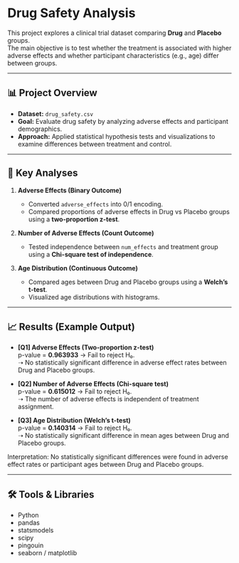 # Drug Safety Analysis

This project explores a clinical trial dataset comparing **Drug** and **Placebo** groups.  
The main objective is to test whether the treatment is associated with higher adverse effects and whether participant characteristics (e.g., age) differ between groups.

---

## 📊 Project Overview
- **Dataset:** `drug_safety.csv`
- **Goal:** Evaluate drug safety by analyzing adverse effects and participant demographics.
- **Approach:** Applied statistical hypothesis tests and visualizations to examine differences between treatment and control.

---

## 🔬 Key Analyses
1. **Adverse Effects (Binary Outcome)**
   - Converted `adverse_effects` into 0/1 encoding.
   - Compared proportions of adverse effects in Drug vs Placebo groups using a **two-proportion z-test**.

2. **Number of Adverse Effects (Count Outcome)**
   - Tested independence between `num_effects` and treatment group using a **Chi-square test of independence**.

3. **Age Distribution (Continuous Outcome)**
   - Compared ages between Drug and Placebo groups using a **Welch’s t-test**.
   - Visualized age distributions with histograms.

---

## 📈 Results (Example Output)
- **[Q1] Adverse Effects (Two-proportion z-test)**  
  p-value = **0.963933** → Fail to reject H₀.  
  ➝ No statistically significant difference in adverse effect rates between Drug and Placebo groups.

- **[Q2] Number of Adverse Effects (Chi-square test)**  
  p-value = **0.615012** → Fail to reject H₀.  
  ➝ The number of adverse effects is independent of treatment assignment.

- **[Q3] Age Distribution (Welch’s t-test)**  
  p-value = **0.140314** → Fail to reject H₀.  
  ➝ No statistically significant difference in mean ages between Drug and Placebo groups.


Interpretation: No statistically significant differences were found in adverse effect rates or participant ages between Drug and Placebo groups.

---

## 🛠️ Tools & Libraries
- Python  
- pandas  
- statsmodels  
- scipy  
- pingouin  
- seaborn / matplotlib  
